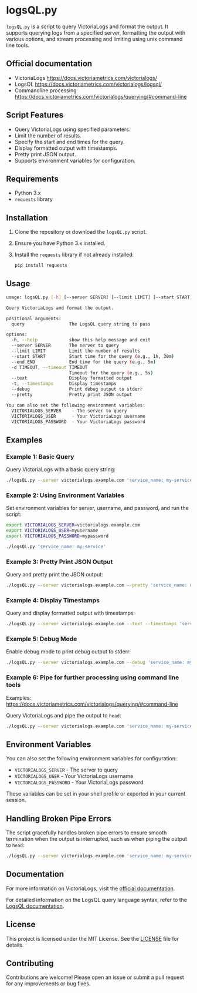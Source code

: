 # logsQL.py

`logsQL.py` is a script to query VictoriaLogs and format the output. It supports querying logs from a specified server, formatting the output with various options, and stream processing and limiting using unix command line tools.

## Official documentation

- VictoriaLogs <https://docs.victoriametrics.com/victorialogs/>
- LogsQL <https://docs.victoriametrics.com/victorialogs/logsql/>
- Commandline processing <https://docs.victoriametrics.com/victorialogs/querying/#command-line>

## Script Features

- Query VictoriaLogs using specified parameters.
- Limit the number of results.
- Specify the start and end times for the query.
- Display formatted output with timestamps.
- Pretty print JSON output.
- Supports environment variables for configuration.

## Requirements

- Python 3.x
- `requests` library

## Installation

1. Clone the repository or download the `logsQL.py` script.
2. Ensure you have Python 3.x installed.
3. Install the `requests` library if not already installed:

   ```sh
   pip install requests
   ```

## Usage

```sh
usage: logsQL.py [-h] [--server SERVER] [--limit LIMIT] [--start START] [--end END] [-d TIMEOUT] [--text] [-t] [--debug] [--pretty] ...

Query VictoriaLogs and format the output.

positional arguments:
  query                 The LogsQL query string to pass

options:
  -h, --help            show this help message and exit
  --server SERVER       The server to query
  --limit LIMIT         Limit the number of results
  --start START         Start time for the query (e.g., 1h, 30m)
  --end END             End time for the query (e.g., 5m)
  -d TIMEOUT, --timeout TIMEOUT
                        Timeout for the query (e.g., 5s)
  --text                Display formatted output
  -t, --timestamps      Display timestamps
  --debug               Print debug output to stderr
  --pretty              Pretty print JSON output

You can also set the following environment variables:
  VICTORIALOGS_SERVER    - The server to query
  VICTORIALOGS_USER      - Your VictoriaLogs username
  VICTORIALOGS_PASSWORD  - Your VictoriaLogs password
```

## Examples

### Example 1: Basic Query

Query VictoriaLogs with a basic query string:

```sh
./logsQL.py --server victorialogs.example.com 'service_name: my-service'
```

### Example 2: Using Environment Variables

Set environment variables for server, username, and password, and run the script:

```sh
export VICTORIALOGS_SERVER=victorialogs.example.com
export VICTORIALOGS_USER=myusername
export VICTORIALOGS_PASSWORD=mypassword

./logsQL.py 'service_name: my-service'
```

### Example 3: Pretty Print JSON Output

Query and pretty print the JSON output:

```sh
./logsQL.py --server victorialogs.example.com --pretty 'service_name: my-service'
```

### Example 4: Display Timestamps

Query and display formatted output with timestamps:

```sh
./logsQL.py --server victorialogs.example.com --text --timestamps 'service_name: my-service'
```

### Example 5: Debug Mode

Enable debug mode to print debug output to stderr:

```sh
./logsQL.py --server victorialogs.example.com --debug 'service_name: my-service'
```

### Example 6: Pipe for further processing using command line tools

Examples: <https://docs.victoriametrics.com/victorialogs/querying/#command-line>

Query VictoriaLogs and pipe the output to `head`:

```sh
./logsQL.py --server victorialogs.example.com 'service_name: my-service' | head -n 10
```

## Environment Variables

You can also set the following environment variables for configuration:

- `VICTORIALOGS_SERVER` - The server to query
- `VICTORIALOGS_USER` - Your VictoriaLogs username
- `VICTORIALOGS_PASSWORD` - Your VictoriaLogs password

These variables can be set in your shell profile or exported in your current session.

## Handling Broken Pipe Errors

The script gracefully handles broken pipe errors to ensure smooth termination when the output is interrupted, such as when piping the output to `head`:

```sh
./logsQL.py --server victorialogs.example.com 'service_name: my-service' | head -n 10
```

## Documentation

For more information on VictoriaLogs, visit the [official documentation](https://docs.victoriametrics.com/victorialogs).

For detailed information on the LogsQL query language syntax, refer to the [LogsQL documentation](https://docs.victoriametrics.com/victorialogs/logsql).

## License

This project is licensed under the MIT License. See the [LICENSE](LICENSE) file for details.

## Contributing

Contributions are welcome! Please open an issue or submit a pull request for any improvements or bug fixes.
